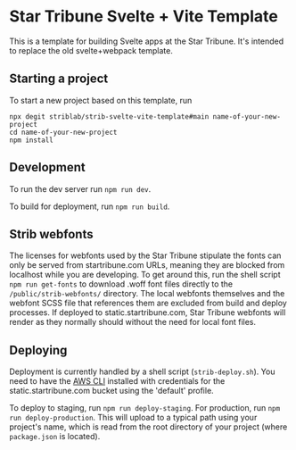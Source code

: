 # Star Tribune Svelte + Vite Template

This is a template for building Svelte apps at the Star Tribune. It's intended to replace the old svelte+webpack template.

## Starting a project

To start a new project based on this template, run

```
npx degit striblab/strib-svelte-vite-template#main name-of-your-new-project
cd name-of-your-new-project
npm install
```

## Development

To run the dev server run `npm run dev`.

To build for deployment, run `npm run build`.

## Strib webfonts

The licenses for webfonts used by the Star Tribune stipulate the fonts can only be served from startribune.com
URLs, meaning they are blocked from localhost while you are developing. To get around this, run the shell script `npm run get-fonts` to download .woff font files directly to the `/public/strib-webfonts/` directory.
The local webfonts themselves and the webfont SCSS file that references them are excluded from build and deploy processes. If deployed to static.startribune.com, Star Tribune webfonts will render as they normally should without the need for local font files.


## Deploying

Deployment is currently handled by a shell script (`strib-deploy.sh`). You need to have the [AWS CLI](https://aws.amazon.com/cli/) installed
with credentials for the static.startribune.com bucket using the 'default' profile.

To deploy to staging, run `npm run deploy-staging`. For production, run `npm run deploy-production`. This will upload to a typical path using your project's name, which is read from the root directory of your project (where `package.json` is located). 